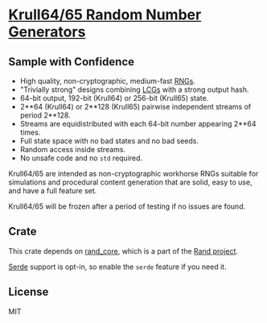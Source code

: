 # [Krull64/65 Random Number Generators](https://github.com/SamiPerttu/rand_krull)

## Sample with Confidence

- High quality, non-cryptographic, medium-fast [RNGs](https://en.wikipedia.org/wiki/Random_number_generation).
- "Trivially strong" designs combining [LCGs](https://en.wikipedia.org/wiki/Linear_congruential_generator) with a strong output hash.
- 64-bit output, 192-bit (Krull64) or 256-bit (Krull65) state.
- 2\*\*64 (Krull64) or 2\*\*128 (Krull65) pairwise independent streams of period 2\*\*128.
- Streams are equidistributed with each 64-bit number appearing 2\*\*64 times.
- Full state space with no bad states and no bad seeds.
- Random access inside streams.
- No unsafe code and no `std` required.

Krull64/65 are intended as non-cryptographic workhorse RNGs
suitable for simulations and procedural content generation
that are solid, easy to use, and have a full feature set.

Krull64/65 will be frozen after a period of testing if no issues are found.

## Crate

This crate depends on [rand_core](https://crates.io/crates/rand_core), which is
a part of the [Rand project](https://github.com/rust-random/rand).

[Serde](https://serde.rs/) support is opt-in, so enable the `serde` feature if you need it.

## License

MIT
